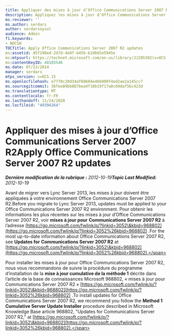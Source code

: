 ```yaml
---
title: Appliquer des mises à jour d’Office Communications Server 2007 R2
description: Appliquez les mises à jour d’Office Communications Server 2007 R2.
ms.reviewer: ''
ms.author: serdars
author: serdarsoysal
audience: Admin
f1.keywords:
- NOCSH
TOCTitle: Apply Office Communications Server 2007 R2 updates
ms:assetid: d5f298ed-2d7d-4e0f-b45b-b2d665e5945e
ms:mtpsurl: https://technet.microsoft.com/en-us/library/JJ205302(v=OCS.15)
ms:contentKeyID: 48185546
ms.date: 07/23/2014
manager: serdars
mtps_version: v=OCS.15
ms.openlocfilehash: e7778c20d34af68684e4b0400f4ed2ae2a145cc7
ms.sourcegitcommit: 36fee89bb887bea4f18b19f17a8c69daf5bc423d
ms.translationtype: MT
ms.contentlocale: fr-FR
ms.lasthandoff: 11/24/2020
ms.locfileid: "49394264"
---
```

# <a name="apply-office-communications-server-2007-r2-updates"></a><span data-ttu-id="fb486-103">Appliquer des mises à jour d’Office Communications Server 2007 R2</span><span class="sxs-lookup"><span data-stu-id="fb486-103">Apply Office Communications Server 2007 R2 updates</span></span>

<div data-xmlns="http://www.w3.org/1999/xhtml">

<div class="topic" data-xmlns="http://www.w3.org/1999/xhtml" data-msxsl="urn:schemas-microsoft-com:xslt" data-cs="https://msdn.microsoft.com/">

<div data-asp="https://msdn2.microsoft.com/asp">



</div>

<div id="mainSection">

<div id="mainBody"><span data-ttu-id="fb486-104">

<span> </span></span><span class="sxs-lookup"><span data-stu-id="fb486-104">

<span> </span></span></span>

<span data-ttu-id="fb486-105">_**Dernière modification de la rubrique :** 2012-10-19_</span><span class="sxs-lookup"><span data-stu-id="fb486-105">_**Topic Last Modified:** 2012-10-19_</span></span>

<span data-ttu-id="fb486-106">Avant de migrer vers Lync Server 2013, les mises à jour doivent être appliquées à votre environnement Office Communications Server 2007 R2.</span><span class="sxs-lookup"><span data-stu-id="fb486-106">Before you migrate to Lync Server 2013, updates must be applied to your Office Communications Server 2007 R2 environment.</span></span> <span data-ttu-id="fb486-107">Pour obtenir les informations les plus récentes sur les mises à jour d’Office Communications Server 2007 R2, voir **mises à jour pour** **Communications Server 2007 R2** à l’adresse [https://go.microsoft.com/fwlink/p/?linkid=3052\&kbid=968802](https://go.microsoft.com/fwlink/p/?linkid=3052%26kbid=968802) .</span><span class="sxs-lookup"><span data-stu-id="fb486-107">For the most up-to-date information about Office Communications Server 2007 R2, see **Updates for** **Communications Server 2007 R2** at [https://go.microsoft.com/fwlink/p/?linkid=3052\&kbid=968802](https://go.microsoft.com/fwlink/p/?linkid=3052%26kbid=968802).</span></span>

<span data-ttu-id="fb486-108">Pour installer les mises à jour pour Office Communications Server 2007 R2, nous vous recommandons de suivre la procédure du programme d’installation de la **mise à jour cumulative de la méthode 1** décrite dans l’article de la base de connaissances Microsoft 968802, « mises à jour pour Communications Server 2007 R2 » [https://go.microsoft.com/fwlink/p/?linkid=3052\&kbid=968802](https://go.microsoft.com/fwlink/p/?linkid=3052%26kbid=968802) .</span><span class="sxs-lookup"><span data-stu-id="fb486-108">To install updates for Office Communications Server 2007 R2, we recommend you follow the **Method 1 Cumulative Server Update Installer** procedure described in Microsoft Knowledge Base article 968802, "Updates for Communications Server 2007 R2," at [https://go.microsoft.com/fwlink/p/?linkid=3052\&kbid=968802](https://go.microsoft.com/fwlink/p/?linkid=3052%26kbid=968802).</span></span>

<span data-ttu-id="fb486-109"></div>

<span> </span>

</div>

</div>

</span><span class="sxs-lookup"><span data-stu-id="fb486-109"></div>

<span> </span>

</div>

</div>

</span></span></div>

